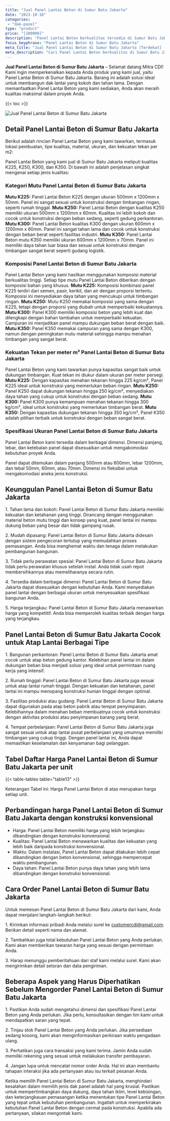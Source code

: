 ```yaml
---
title: "Jual Panel Lantai Beton di Sumur Batu Jakarta"
date: "2023-10-16"
categories:
 - "dak-panel"
type: "product"
price: "[180000]"
description: "Panel Lantai Beton berkualitas tersedia di Sumur Batu Jakarta. Panel Lantai Beton dirancang untuk kebutuhan konstruksi modern dengan performa andalan. Dapatkan info lengkap."
focus_keyphrase: "Panel Lantai Beton di Sumur Batu Jakarta"
meta_title: "Jual Panel Lantai Beton di Sumur Batu Jakarta [Terdekat] - CDI"
meta_description: "Cari Panel Lantai Beton berkualitas di Sumur Batu Jakarta?. Tersedia Panel Lantai Beton premium untuk proyek konstruksi. Promo menarik hanya di sini."
---
```


**Jual Panel Lantai Beton di Sumur Batu Jakarta** – Selamat datang Mitra CDI! Kami ingin memperkenalkan kepada Anda produk yang kami jual, yaitu Panel Lantai Beton di Sumur Batu Jakarta. Barang ini adalah solusi ideal untuk membangun dak lantai yang kokoh dan tahan lama. Dengan memanfaatkan Panel Lantai Beton yang kami sediakan, Anda akan meraih kualitas maksimal dalam proyek Anda.

{{< toc >}}

![Jual Panel Lantai Beton di Sumur Batu Jakarta](/images/dak-panel/dak-panel-32.jpg)

## Detail Panel Lantai Beton di Sumur Batu Jakarta

Berikut adalah rincian Panel Lantai Beton yang kami tawarkan, termasuk lokasi pembuatan, tipe kualitas, material, ukuran, dan kekuatan tekan per m2:

Panel Lantai Beton yang kami jual di Sumur Batu Jakarta meliputi kualitas K225, K250, K300, dan K350. Di bawah ini adalah penjelasan singkat mengenai setiap jenis kualitas:

### Kategori Mutu Panel Lantai Beton di Sumur Batu Jakarta

**Mutu K225:** Panel Lantai Beton K225 dengan ukuran 500mm x 1200mm x 50mm. Panel ini sangat sesuai untuk konstruksi dengan timbangan ringan, seperti rumah tinggal.
**Mutu K250:** Panel Lantai Beton dengan kualitas K250 memiliki ukuran 500mm x 1200mm x 60mm. Kualitas ini lebih kokoh dan cocok untuk konstruksi dengan beban sedang, seperti gedung perkantoran.
**Mutu K300:** Panel Lantai Beton kualitas K300 dengan ukuran 600mm x 1200mm x 60mm. Panel ini sangat tahan lama dan cocok untuk konstruksi dengan beban berat seperti fasilitas industri.
**Mutu K350:** Panel Lantai Beton mutu K350 memiliki ukuran 600mm x 1200mm x 70mm. Panel ini memiliki daya tahan luar biasa dan sesuai untuk konstruksi dengan timbangan sangat berat seperti gudang logistik.

### Komposisi Panel Lantai Beton di Sumur Batu Jakarta

Panel Lantai Beton yang kami hasilkan menggunakan komposisi material berkualitas tinggi. Setiap tipe mutu Panel Lantai Beton diberikan dengan komposisi bahan yang khusus.
**Mutu K225:** Komposisi kombinasi panel K225 terdiri dari semen, pasir, kerikil, dan air dengan proporsi tertentu. Komposisi ini menyediakan daya tahan yang mencukupi untuk timbangan ringan.
**Mutu K250:** Mutu K250 memakai komposisi yang sama dengan K225, tetapi dengan proporsi yang diubah untuk memperbaiki kekuatannya.
**Mutu K300:** Panel K300 memiliki komposisi beton yang lebih kuat dan dilengkapi dengan bahan tambahan untuk memperbaiki kekuatan. Campuran ini menjadikan panel mampu dukungan beban berat dengan baik.
**Mutu K350:** Panel K350 memakai campuran yang sama dengan K300, namun dengan peningkatan mutu material sehingga mampu menahan timbangan yang sangat berat.

### Kekuatan Tekan per meter m² Panel Lantai Beton di Sumur Batu Jakarta

Panel Lantai Beton yang kami tawarkan punya kapasitas sangat baik untuk dukungan timbangan. Kuat tekan ini diukur dalam ukuran per meter persegi.
**Mutu K225:** Dengan kapasitas menahan tekanan hingga 225 kg/cm², Panel K225 ideal untuk konstruksi yang memerlukan beban ringan.
**Mutu K250:** Panel K250 dapat dukungan tekanan hingga 250 kg/cm², menyediakan daya tahan yang cukup untuk konstruksi dengan beban sedang.
**Mutu K300:** Panel K300 punya kemampuan menahan tekanan hingga 300 kg/cm², ideal untuk konstruksi yang memerlukan timbangan berat.
**Mutu K350:** Dengan kapasitas dukungan tekanan hingga 350 kg/cm², Panel K350 adalah pilihan terbaik untuk konstruksi dengan beban sangat berat.

### Spesifikasi Ukuran Panel Lantai Beton di Sumur Batu Jakarta

Panel Lantai Beton kami tersedia dalam berbagai dimensi. Dimensi panjang, lebar, dan ketebalan panel dapat disesuaikan untuk mengakomodasi kebutuhan proyek Anda.

Panel dapat ditemukan dalam panjang 500mm atau 600mm, lebar 1200mm, dan tebal 50mm, 60mm, atau 70mm. Dimensi ini fleksibel untuk mengakomodasi aneka jenis konstruksi.

## Keunggulan Panel Lantai Beton di Sumur Batu Jakarta

1\.  Tahan lama dan kokoh: Panel Lantai Beton di Sumur Batu Jakarta memiliki kekuatan dan ketahanan yang tinggi. Dirancang dengan menggunakan material beton mutu tinggi dan konsep yang kuat, panel lantai ini mampu dukung beban yang besar dan tidak gampang rusak.

2\.  Mudah dipasang: Panel Lantai Beton di Sumur Batu Jakarta didesain dengan sistem pengecoran tertutup yang memudahkan proses pemasangan. Anda bisa menghemat waktu dan tenaga dalam melakukan pembangunan bangunan.

3\.  Tidak perlu perawatan spesial: Panel Lantai Beton di Sumur Batu Jakarta tidak perlu perawatan khusus setelah instal. Anda tidak usah repot membersihkannya atau memeliharanya secara rutin.

4\.  Tersedia dalam berbagai dimensi: Panel Lantai Beton di Sumur Batu Jakarta dapat disesuaikan dengan kebutuhan Anda. Kami menyediakan panel lantai dengan berbagai ukuran untuk menyesuaikan spesifikasi bangunan Anda.

5\.  Harga terjangkau: Panel Lantai Beton di Sumur Batu Jakarta menawarkan harga yang kompetitif. Anda bisa memperoleh kualitas terbaik dengan harga yang terjangkau.

## Panel Lantai Beton di Sumur Batu Jakarta Cocok untuk Atap Lantai Berbagai Tipe

1\.  Bangunan perkantoran: Panel Lantai Beton di Sumur Batu Jakarta amat cocok untuk atap beton gedung kantor. Kelebihan panel lantai ini dalam dukungan beban bisa menjadi solusi yang ideal untuk permintaan ruang kerja yang intensif.

2\.  Rumah tinggal: Panel Lantai Beton di Sumur Batu Jakarta juga sesuai untuk atap lantai rumah tinggal. Dengan kekuatan dan ketahanan, panel lantai ini mampu menopang konstruksi hunian tinggal dengan optimal.

3\.  Fasilitas produksi atau gudang: Panel Lantai Beton di Sumur Batu Jakarta dapat digunakan pada atap beton pabrik atau tempat penyimpanan. Kelebihannya dalam menahan beban membuatnya cocok untuk konstruksi dengan aktivitas produksi atau penyimpanan barang yang berat.

4\.  Tempat perbelanjaan: Panel Lantai Beton di Sumur Batu Jakarta juga sangat sesuai untuk atap lantai pusat perbelanjaan yang umumnya memiliki timbangan yang cukup tinggi. Dengan panel lantai ini, Anda dapat memastikan keselamatan dan kenyamanan bagi pelanggan.

## Tabel Daftar Harga Panel Lantai Beton di Sumur Batu Jakarta per unit

{{< table-tables table="table13" >}}

Keterangan Tabel ini: Harga Panel Lantai Beton di atas merupakan harga setiap unit.

## Perbandingan harga Panel Lantai Beton di Sumur Batu Jakarta dengan konstruksi konvensional

*   Harga: Panel Lantai Beton memiliki harga yang lebih terjangkau dibandingkan dengan konstruksi konvensional.
*   Kualitas: Panel Lantai Beton menawarkan kualitas dan kekuatan yang lebih baik daripada konstruksi konvensional.
*   Waktu: Dalam instalasi, Panel Lantai Beton dapat dilakukan lebih cepat dibandingkan dengan beton konvensional, sehingga mempercepat waktu pembangunan.
*   Daya tahan: Panel Lantai Beton punya daya tahan yang lebih lama dibandingkan dengan konstruksi konvensional.

## Cara Order Panel Lantai Beton di Sumur Batu Jakarta

Untuk memesan Panel Lantai Beton di Sumur Batu Jakarta dari kami, Anda dapat menjalani langkah-langkah berikut:

1\.  Kirimkan informasi pribadi Anda melalui surel ke customercdi@gmail.com. Berikan detail seperti nama dan alamat.

2\.  Tambahkan juga total kebutuhan Panel Lantai Beton yang Anda perlukan. Kami akan memberikan tawaran harga yang sesuai dengan permintaan Anda.

3\.  Harap menunggu pemberitahuan dari staf kami melalui surel. Kami akan mengirimkan detail setoran dan data pengiriman.

## Beberapa Aspek yang Harus Diperhatikan Sebelum Mengorder Panel Lantai Beton di Sumur Batu Jakarta

1\.  Pastikan Anda sudah mengetahui dimensi dan spesifikasi Panel Lantai Beton yang Anda perlukan. Jika perlu, konsultasikan dengan tim kami untuk mendapatkan saran yang tepat.

2\.  Tinjau stok Panel Lantai Beton yang Anda perlukan. Jika persediaan sedang kosong, kami akan menginformasikan perkiraan waktu pengadaan ulang.

3\.  Perhatikan juga cara transaksi yang kami terima. Jamin Anda sudah memiliki rekening yang sesuai untuk melakukan transfer pembayaran.

4\.  Jangan lupa untuk mencatat nomor order Anda. Hal ini akan membantu tahapan interaksi jika ada pertanyaan atau isu terkait pesanan Anda.

Ketika memilih Panel Lantai Beton di Sumur Batu Jakarta, menghindari kesalahan dalam memilih jenis dak panel adalah hal yang krusial. Pastikan untuk mempertimbangkan daya dukung, daya tahan iklim, level kebisingan, dan keterjangkauan pemasangan ketika menentukan tipe Panel Lantai Beton yang tepat untuk kebutuhan pembangunan. Ingatlah untuk memperkirakan kebutuhan Panel Lantai Beton dengan cermat pada konstruksi. Apabila ada pertanyaan, silakan mengontak kami.